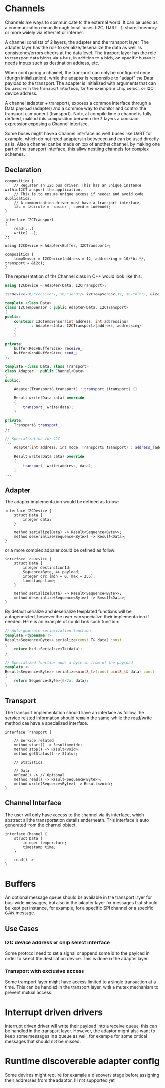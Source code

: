 # Channels

Channels are ways to communicate to the external world.
It can be used as a communication mean through local buses (I2C, UART...), shared memory or more widely via ethernet or internet.

A channel consists of 2 layers, the adapter and the transport layer.
The adapter layer has the role to serialize/deserialize the data as well as consistency/errors checks at the data level.
The tranport layer has the role to transport data blobs via a bus, in addition to a blob, on specific buses it needs inputs
such as destination address, etc.

When configuring a channel, the transport can only be configured once (durign initialization), while the adapter
is responsible to "adapt" the Data payload to the transport. The adapter is initialized with arguments
that can be used with the transport interface, for the example a chip select, or I2C device address.

A channel (adapter + transport), exposes a common interface through a Data payload (adapter) and a common way to
monitor and control the transport component (transport).
Note, at compile time a channel is fully defined, makind this composition between the 2 layers a constant expression
exposing a Channel<Data> interface.

Some buses might have a Channel interface as well, buses like UART for example, which do not need adapters in betweeen and
can be used directly as is.
Also a channel can be made on top of another channel, by making one part of the transport interface, this allow nestiing channels
for complex schemes.

## Declaration

```
composition {
	// Register an I2C bus driver. This has an unique instance withinI2CTransport the application.
	// This is to ensure unique access if needed and avoid code duplication.
	// A communication driver must have a transport interface.
	i2c = I2C(role = "master", speed = 1000000);
}

interface I2CTransport
{
	read(...)
	write(...);
};

using I2CDevice = Adapter<Buffer, I2CTransport>;

composition {
	tempSensor = I2CDevice(address = 12, addressing = 10/*bit*/, transport = &i2c); 
}
```

The representation of the Channel class in C++ would look like this:
```C++
using I2CDevice = Adapter<Data, I2CTransport>;

I2CDevice<10/*receive*/, 10/*send*/> i2CTempSensor(12, 10/*bit*/, &i2c);

template <class Data>
class I2CTempSensor : public Adapter<Data, I2CTransport>
{
public:
	constexpr I2CTempSensor(int address, int addressing)
			: Adapter<Data, I2CTransport>{address, addressing}
	{
	}

private:
	buffer<RecvBufferSize> receive_;
	buffer<SendBufferSize> send_;
};

template <class Data, class Transport>
class Adapter : public Channel<Data>
{
public:

	Adapter(Transport& transport) : transport_{transport} {}

	Result write(Data data) override
	{
		transport_.write(data);
	}

private:
	Transport& transport_;
};

// Specialization for I2C
...
	Adapter(int address, int mode, Transport& transport) : address_{address}, mode_{mode}, transport_{transport} {}

	Result write(Data data) override
	{
		transport_.write(address, data);
	}
...
```

## Adapter

The adapter implementation would be defined as follow:

```
interface I2CDevice {
	struct Data {
		integer data;
	}

	method serialize(Data) -> Result<Sequence<Byte>>;
	method deserialize(Sequence<Byte>) -> Result<Data>;
}
```

or a more complex adpater could be defined as follow:

```
interface I2CDevice {
	struct Data {
		integer destinationId;
		Sequence<Byte, 4> payload;
		integer crc [min = 0, max = 255];
		timestamp time;
	}

	method serialize(Data) -> Result<Sequence<Byte>>;
	method deserialize(Sequence<Byte>) -> Result<Data>;
}
```

By default serialize and deserialize templated functions will be autogenerated,
however the user can specialize their implementation if needed.
Here is an example of could look such function:

```c++
// Auto-generate serialization function
template <typename T>
Result<Sequence<Byte>> serialize(const T& data) const
{
	return bzd::Serialize<T>(data);
}

// Specialized function adds a byte in from of the payload
template <>
Result<Sequence<Byte>> serialize<uint8_t>(const uint8_t& data) const
{
	return Sequence<Byte>{0x2a, data};
}
```

## Transport

The transport implementation should have an interface as follow, the service related information
should remain the same, while the read/write method can have a specialized interface.

```
interface Transport {

	// Service related
	method start() -> Result<void>;
	method stop() -> Result<void>;
	method getStatus() -> Status;

	// Statistics

	// Data
	onRead() -> // Optional
	method read() -> Result<Sequence<Byte>>;
	method write(Sequence<Byte>) -> Result<void>;
}
```

## Channel Interface

The user will only have access to the channel via its interface, which abstract all the transportation details underneath.
This interface is auto generated from the channel object.

```
interface Channel {
	struct Data {
		integer temperature;
		timestamp time;
	}

	read() ->
}
```

# Buffers

An optional message queue should be available in the transport layer for bus-wide messages, but also in the adapter layer for messages
that should be kept per instance, for example, for a specific SPI channel or a specific CAN message.

## Use Cases

### I2C device address or chip select interface

Some protocol need to set a signal or append some id to the payload in order to select the destination device. This is done in the adapter layer.

### Transport with exclusive access

Some transport layer might have access limited to a single transaction at a time.
This can be handled in the transport layer, with a mutex mechanism to prevent mutual access.

# Interrupt driven drivers

interrupt driven driver will write their payload into a receive queue, this can be handled
in the transport layer.
However, the adaptor might also want to keep some messages in a queue as well, for example
for some critical messages that should not be missed.

# Runtime discoverable adapter config

Some devices might require for example a discovery stage before assigning their addresses
from the adaptor.
!!! not supported yet